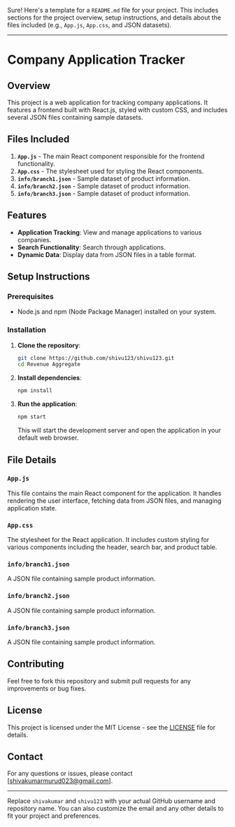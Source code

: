 Sure! Here's a template for a `README.md` file for your project. This includes sections for the project overview, setup instructions, and details about the files included (e.g., `App.js`, `App.css`, and JSON datasets).

---

# Company Application Tracker

## Overview

This project is a web application for tracking company applications. It features a frontend built with React.js, styled with custom CSS, and includes several JSON files containing sample datasets.

## Files Included

1. **`App.js`** - The main React component responsible for the frontend functionality.
2. **`App.css`** - The stylesheet used for styling the React components.
3. **`info/branch1.json`** - Sample dataset of product information.
4. **`info/branch2.json`** - Sample dataset of product information.
5. **`info/branch3.json`** - Sample dataset of product information.

## Features

- **Application Tracking**: View and manage applications to various companies.
- **Search Functionality**: Search through applications.
- **Dynamic Data**: Display data from JSON files in a table format.

## Setup Instructions

### Prerequisites

- Node.js and npm (Node Package Manager) installed on your system.

### Installation

1. **Clone the repository**:
   ```bash
   git clone https://github.com/shivu123/shivu123.git
   cd Revenue Aggregate
   ```

2. **Install dependencies**:
   ```bash
   npm install
   ```

3. **Run the application**:
   ```bash
   npm start
   ```

   This will start the development server and open the application in your default web browser.

## File Details

### `App.js`

This file contains the main React component for the application. It handles rendering the user interface, fetching data from JSON files, and managing application state.

### `App.css`

The stylesheet for the React application. It includes custom styling for various components including the header, search bar, and product table. 

### `info/branch1.json`

A JSON file containing sample product information.

### `info/branch2.json`

A JSON file containing sample product information.

### `info/branch3.json`

A JSON file containing sample product information.

## Contributing

Feel free to fork this repository and submit pull requests for any improvements or bug fixes.

## License

This project is licensed under the MIT License - see the [LICENSE](LICENSE) file for details.

## Contact

For any questions or issues, please contact [shivakumarmurud023@gmail.com].

---

Replace `shivakumar` and `shivu123` with your actual GitHub username and repository name. You can also customize the email and any other details to fit your project and preferences.
